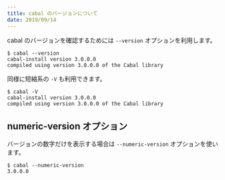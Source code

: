 ```yaml
---
title: cabal のバージョンについて
date: 2019/09/14
---
```


cabal のバージョンを確認するためには `--version` オプションを利用します。

```shell
$ cabal --version
cabal-install version 3.0.0.0
compiled using version 3.0.0.0 of the Cabal library
```

同様に短縮系の `-V` も利用できます。

```shell
$ cabal -V
cabal-install version 3.0.0.0
compiled using version 3.0.0.0 of the Cabal library
```

## numeric-version オプション

バージョンの数字だけを表示する場合は `--numeric-version` オプションを使います。

```shell
$ cabal --numeric-version
3.0.0.0
```